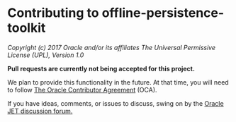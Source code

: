 # Contributing to offline-persistence-toolkit

*Copyright (c) 2017 Oracle and/or its affiliates
The Universal Permissive License (UPL), Version 1.0*

**Pull requests are currently not being accepted for this project.**  

We plan to provide this functionality in the future. At that time, 
you will need to follow [The Oracle Contributor Agreement](https://www.oracle.com/technetwork/community/oca-486395.html) (OCA).

If you have ideas, comments, or issues to discuss, swing on by the [Oracle JET discussion forum.](https://community.oracle.com/community/development_tools/oracle-jet/generators)